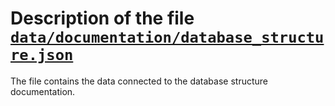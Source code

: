 # Description of the file [`data/documentation/database_structure.json`](./database_structure.json)

The file contains the data connected to the database structure documentation.
